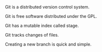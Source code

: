 Git is a distributed version control system.

Git is free software distributed under the GPL.

Git has a mutable index called stage.

Git tracks changes of files.

Creating a new branch is quick and simple.
